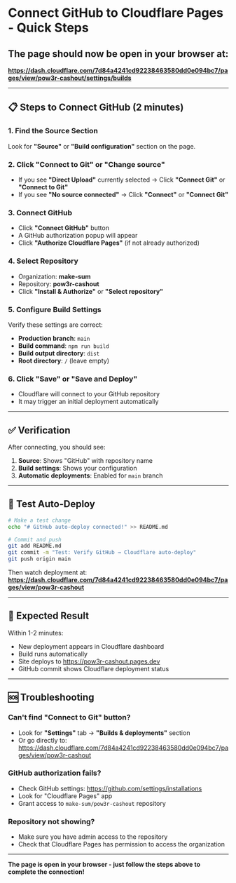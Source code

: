 # Connect GitHub to Cloudflare Pages - Quick Steps

## The page should now be open in your browser at:
**https://dash.cloudflare.com/7d84a4241cd92238463580dd0e094bc7/pages/view/pow3r-cashout/settings/builds**

---

## 📋 Steps to Connect GitHub (2 minutes)

### 1. Find the Source Section
Look for **"Source"** or **"Build configuration"** section on the page.

### 2. Click "Connect to Git" or "Change source"
- If you see **"Direct Upload"** currently selected → Click **"Connect Git"** or **"Connect to Git"**
- If you see **"No source connected"** → Click **"Connect"** or **"Connect Git"**

### 3. Connect GitHub
- Click **"Connect GitHub"** button
- A GitHub authorization popup will appear
- Click **"Authorize Cloudflare Pages"** (if not already authorized)

### 4. Select Repository
- Organization: **make-sum**
- Repository: **pow3r-cashout**
- Click **"Install & Authorize"** or **"Select repository"**

### 5. Configure Build Settings
Verify these settings are correct:

- **Production branch**: `main`
- **Build command**: `npm run build`
- **Build output directory**: `dist`
- **Root directory**: `/` (leave empty)

### 6. Click "Save" or "Save and Deploy"
- Cloudflare will connect to your GitHub repository
- It may trigger an initial deployment automatically

---

## ✅ Verification

After connecting, you should see:

1. **Source**: Shows "GitHub" with repository name
2. **Build settings**: Shows your configuration
3. **Automatic deployments**: Enabled for `main` branch

---

## 🧪 Test Auto-Deploy

```bash
# Make a test change
echo "# GitHub auto-deploy connected!" >> README.md

# Commit and push
git add README.md
git commit -m "Test: Verify GitHub → Cloudflare auto-deploy"
git push origin main
```

Then watch deployment at:
**https://dash.cloudflare.com/7d84a4241cd92238463580dd0e094bc7/pages/view/pow3r-cashout**

---

## 🎉 Expected Result

Within 1-2 minutes:
- New deployment appears in Cloudflare dashboard
- Build runs automatically
- Site deploys to https://pow3r-cashout.pages.dev
- GitHub commit shows Cloudflare deployment status

---

## 🆘 Troubleshooting

### Can't find "Connect to Git" button?
- Look for **"Settings"** tab → **"Builds & deployments"** section
- Or go directly to: https://dash.cloudflare.com/7d84a4241cd92238463580dd0e094bc7/pages/view/pow3r-cashout

### GitHub authorization fails?
- Check GitHub settings: https://github.com/settings/installations
- Look for "Cloudflare Pages" app
- Grant access to `make-sum/pow3r-cashout` repository

### Repository not showing?
- Make sure you have admin access to the repository
- Check that Cloudflare Pages has permission to access the organization

---

**The page is open in your browser - just follow the steps above to complete the connection!**
